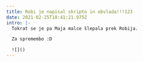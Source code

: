 ```yaml
---
title: Robi je napisal skripto in obvlada!!!123
date: 2021-02-25T18:41:21.975Z
intro: |-
  Tokrat se je pa Maja malce šlepala prek Robija. 

  Za spremembo :D

  ![]()
---
```

